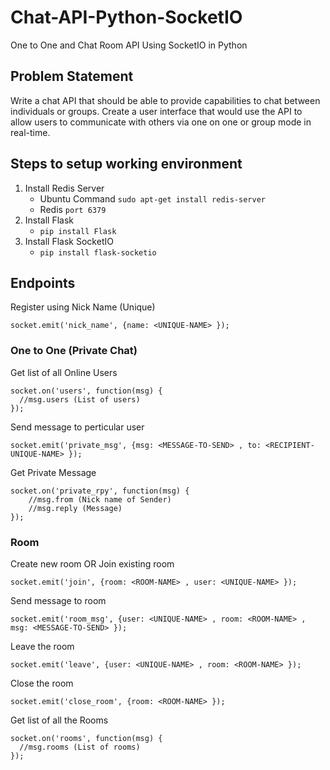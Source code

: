 # Chat-API-Python-SocketIO
One to One and Chat Room API Using SocketIO in Python

## Problem Statement
Write a chat API that should be able to provide capabilities to chat between individuals or groups. 
Create a user interface that would use the API to allow users to communicate with others via one on one or group mode in real-time.

## Steps to setup working environment
1. Install Redis Server
    - Ubuntu Command ```sudo apt-get install redis-server```
    - Redis ```port 6379```
2. Install Flask
    - ```pip install Flask```
3. Install Flask SocketIO
    - ```pip install flask-socketio```
    
## Endpoints

Register using Nick Name (Unique)
```
socket.emit('nick_name', {name: <UNIQUE-NAME> });
```

### One to One (Private Chat)

Get list of all Online Users
```
socket.on('users', function(msg) {
  //msg.users (List of users)
});
```

Send message to perticular user
```
socket.emit('private_msg', {msg: <MESSAGE-TO-SEND> , to: <RECIPIENT-UNIQUE-NAME> });
```

Get Private Message
```
socket.on('private_rpy', function(msg) {
    //msg.from (Nick name of Sender)
    //msg.reply (Message)
});
```

### Room

Create new room OR Join existing room
```
socket.emit('join', {room: <ROOM-NAME> , user: <UNIQUE-NAME> });
```

Send message to room
```
socket.emit('room_msg', {user: <UNIQUE-NAME> , room: <ROOM-NAME> , msg: <MESSAGE-TO-SEND> });
```

Leave the room
```
socket.emit('leave', {user: <UNIQUE-NAME> , room: <ROOM-NAME> });
```

Close the room
```
socket.emit('close_room', {room: <ROOM-NAME> });
```

Get list of all the Rooms
```
socket.on('rooms', function(msg) {
  //msg.rooms (List of rooms)
});
```
